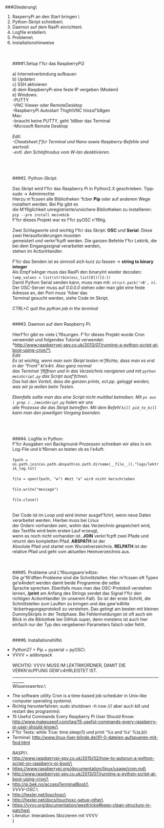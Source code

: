 
###Gliederung\
1. RasperryPi an den Start bringen \
2. Python-Skript schreiben\
3. Daemon auf dem RasPi einrichten\
4. Logfile erstellen\
5. Probleme\
6. Installationshinweise\
\
\
\
####1.Setup f\'fcr das RaspberryPi2\
\
a) Internetverbindung aufbauen\
b) Updaten\
c) SSH aktivieren\
d) dem RaspberryPi eine feste IP vergeben (Modem)\
e) Windows:\
	-PUTTY \
	-VNC Viewer oder RemoteDesktop\
	-RaspberryPi Autostart ThightVNC hinzuf\'b8gen\
   Mac:\
	-braucht keine PUTTY, geht \'b8ber das Terminal\
	-Microsoft Remote Desktop\
\
_Edit:\
-Cheatsheet f\'fcr Terminal und Nano sowie Raspberry-Befehle sind wertvoll.\
-evtl. den Schlafmodus vom W-lan deaktivieren._\
\
\
\
\
####2. Python-Skript:\
\
Das Skript wird f\'fcr das Raspberry Pi in Python2.X geschrieben. Tipp: sudo -> Adminrechte\
Hierzu m\'fcssen alle Bibliotheken \'fcber **Pip** oder auf anderem Wege installiert werden. Bei Pip gibt es\
die M\'f6glichkeit unregistrierte/unsichere Bibliotheken zu installieren: `pip --pre install meinebib`\
F\'fcr dieses Projekt war es f\'fcr pyOSC n\'f6tig.\
\
Zwei Schlagworte sind wichtig f\'fcr das Skript: **OSC** und **Serial**. Diese zwei Herausforderungen mussten \
gemeistert und verkn\'fcpft werden. Die ganzen Befehle f\'fcr Lektrik, die bei dem Eingangssignal verarbeitet werden, \
stehen im ActionHandler.\
\
F\'fcr das Senden ist es sinnvoll sich kurz zu fassen -> **string to binary integer**\
Als Empf\'e4nger muss das RasPi den binaryInt wieder decoden: `lamp_values = list(str(bin(osc_list[0]))[2:])`\
Damit Python Serial senden kann, muss man mit: `struct.pack('>B', n)`.\
Der OSC-Server muss auf *0.0.0.0* stehen oder man gibt eine feste Adresse an, der Port muss \'fcber das \
Terminal gesucht werden, siehe Code im Skript. \
\
*CTRL+C quit the python job in the terminal*\
\
\
####3. Daemon auf dem Raspberry Pi:\
\
Hierf\'fcr gibt es viele L\'f6sungen. F\'fcr dieses Projekt wurde Cron verwendet und folgendes Tutorial verwendet:\
*http://www.raspberrypi-spy.co.uk/2013/07/running-a-python-script-at-boot-using-cron/*\
\
_Edit:_\
_Es ist wichtig, wenn man sein Skript testen m\'f6chte, dass man es erst in der "Front" kl\'e4rt. Also ganz normal\
das Terminal \'f6ffnen und in das Verzeichnis navigieren und mit `python meinScript.py` das Script ausf\'fchren.\
Das hat den Vorteil, dass die ganzen *prints*, ect.pp. geloggt werden, was wir ja wollen beim Testen._\
\
_Ebenfalls sollte man das eine Script nicht multibel betreiben. Mit `ps aux | grep /../meinSkript.py` holen wir uns\
alle Prozesse die das Skript betreffen. Mit dem Befehl `kill pid_to_kill` kann man den jeweiligen Vorgang beenden._\
\
\
\
\
####4. Logfile in Python:\
F\'fcr Ausgaben von Background-Prozessen schreiben wir alles in ein Log-File und k\'f6nnen so testen ob es l\'e4uft:\
\
`fpath = os.path.join(os.path.abspath(os.path.dirname(__file__)),"logs/lektrik_log.txt)`\
\
`file = open(fpath, "w") #mit "a" wird nicht berschrieben`\
\
`file.write("message")`\
\
`file.close()`\
\
\
Der Code ist im Loop und wird immer ausgef\'fchrt, wenn neue Daten verarbeitet werden. Hierbei muss bei Linux\
der Ordern vorhanden sein, wohin das Verzeichnis gespeichert wird, das Textfile wird beim ersten Lauf erzeugt, \
wenn es noch nicht vorhanden ist. **JOIN** verkn\'fcpft zwei Pfade und returnt den kompletten Pfad. **ABSPATH** ist der \
Absolute Pfad und startet vom Wurzelverzeichnis. **RELPATH** ist der relative Pfad und geht vom aktuellen Heimverzeichnis aus.\
\
\
\
####5. Probleme und L\'f6sungsans\'e4tze:\
Die gr\'f6\'dften Probleme sind die Schnittstellen. Hier m\'fcssen oft Typen ge\'e4ndert werden damit beide Programme die selbe\
Sprache sprechen. Ebenfalls muss man das OSC-Protokoll verstehen lernen, **/print** am Anfang des Strings sendet das Signal f\'fcr den richtigen ActionHandler (in unserem Fall). So ist der erste Schritt, die Schnittstellen zum Lauften zu bringen und das gew\'e4hlte \'dcbertragungsprotokoll zu verstehen. Das gelingt am besten mit kleinen DummySkripts in der Testphase. Bei Fehlermeldungen ist oft auch ein Blick in die Bibliothek bei GitHub super, denn meistens ist auch hier einfach nur der Typ des vergebenen Parameters falsch oder fehlt.  \
\
\
####6. Installationshilfe\
- Python27 + Pip + pyserial + pyOSC\
- VVVV + addonpack\
\
WICHTIG: VVVV MUSS IM LEKTRIKORDNER, DAMIT DIE VERKN\'dcPFUNG GEW\'c4HRLEISTET IST.\
_________________________________________________________________________________\
*Wissenswertes:*\
* The software utility Cron is a time-based job scheduler in Unix-like computer operating systems\
* Richtig herunterfahren: sudo shutdown -h now /// aber auch kill und restart des programms\
* 15 Useful Commands Every Raspberry Pi User Should Know: http://www.makeuseof.com/tag/15-useful-commands-every-raspberry-pi-user-should-know/\
* F\'fcr Tests: while True: time.sleep(1) und print '%s and %s' %(a,b)\
* Terminal: http://www.linux-fuer-blinde.de/91-0-dateien-aufspueren-mit-find.html \
\
*RASPI:*\
* http://www.raspberrypi-spy.co.uk/2015/02/how-to-autorun-a-python-script-on-raspberry-pi-boot/\
* https://www.raspberrypi.org/documentation/linux/usage/cron.md\
* http://www.raspberrypi-spy.co.uk/2013/07/running-a-python-script-at-boot-using-cron/\
* http://pi.bek.no/accessTerminalBoot/\
\
*VVVV-OSC:*\
* http://hexler.net/touchosc\
* http://hexler.net/docs/touchosc-setup-other\
* https://vvvv.org/documentation/westtricks#keep-clean-structure-in-patches\
* Literatur: Interaktives Skizzieren mit VVVV\
}
